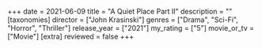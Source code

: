 +++
date = 2021-06-09
title = "A Quiet Place Part II"
description = ""
[taxonomies]
director = ["John Krasinski"] 
genres = ["Drama", "Sci-Fi", "Horror", "Thriller"]
release_year = ["2021"]
my_rating = ["5"]
movie_or_tv = ["Movie"]
[extra]
reviewed = false
+++

